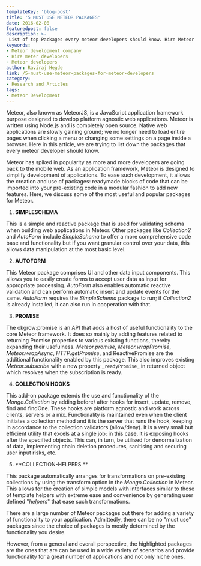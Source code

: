 ```yaml
---
templateKey: 'blog-post'
title: '5 MUST USE METEOR PACKAGES'
date: 2016-02-08
featuredpost: false
description: >-
 List of top Packages every meteor developers should know. Hire Meteor Developers who have built 10+ production level applications.
keywords:
- Meteor development company
- Hire meter developers
- Meteor developers
author: Raviraj Hegde  
link: /5-must-use-meteor-packages-for-meteor-developers
category:
- Research and Articles
tags:
- Meteor Development
---
```


Meteor, also known as MeteorJS, is a JavaScript application framework purpose designed to develop platform agnostic web applications. Meteor is written using Node.js and is completely open source. Native web applications are slowly gaining ground; we no longer need to load entire pages when clicking a menu or changing some settings on a page inside a browser. Here in this article, we are trying to list down the packages that every meteor developer should know.

Meteor has spiked in popularity as more and more developers are going back to the mobile web. As an application framework, Meteor is designed to simplify development of applications. To ease such development, it allows the creation and use of packages: readymade blocks of code that can be imported into your pre-existing code in a modular fashion to add new features. Here, we discuss some of the most useful and popular packages for Meteor.

1. **SIMPLESCHEMA**

This is a simple and reactive package that is used for validating schema when building web applications in Meteor. Other packages like _Collection2_ and _AutoForm_ include _SimpleSchema_ to offer a more comprehensive code base and functionality but if you want granular control over your data, this allows data manipulation at the most basic level.

2. **AUTOFORM**

This Meteor package comprises UI and other data input components. This allows you to easily create forms to accept user data as input for appropriate processing. _AutoForm_ also enables automatic reactive validation and can perform automatic insert and update events for the same. _AutoForm_ requires the _SimpleSchema_ package to run; if _Collection2_ is already installed, it can also run in cooperation with that.

3. **PROMISE**

The okgrow:promise is an API that adds a host of useful functionality to the core Meteor framework. It does so mainly by adding features related to returning Promise properties to various existing functions, thereby expanding their usefulness. _Meteor.promise_, _Meteor.wrapPromise_, _Meteor.wrapAsync_, _HTTP.getPromise_, and ReactivePromise are the additional functionality enabled by this package. This also improves existing _Meteor.subscribe_ with a new property `_readyPromise_` in returned object which resolves when the subscription is ready.

4. **COLLECTION HOOKS**

This add-on package extends the use and functionality of the _Mongo.Collection_ by adding before/ after hooks for insert, update, remove, find and findOne. These hooks are platform agnostic and work across clients, servers or a mix. Functionality is maintained even when the client initiates a collection method and it is the server that runs the hook, keeping in accordance to the collection validators (allow/deny). It is a very small but efficient utility that excels at a single job; in this case, it is exposing hooks after the specified objects. This can, in turn, be utilised for denormalization of data, implementing chain deletion procedures, sanitising and securing user input risks, etc.

5. **COLLECTION-HELPERS **

This package automatically arranges for transformations on pre-existing collections by using the transform option in the _Mongo.Collection_ in Meteor. This allows for the creation of simple models with interfaces similar to those of template helpers with extreme ease and convenience by generating user defined "_helpers_" that ease such transformations.

There are a large number of Meteor packages out there for adding a variety of functionality to your application. Admittedly, there can be no "must use" packages since the choice of packages is mostly determined by the functionality you desire.

However, from a general and overall perspective, the highlighted packages are the ones that are can be used in a wide variety of scenarios and provide functionality for a great number of applications and not only niche ones.

  